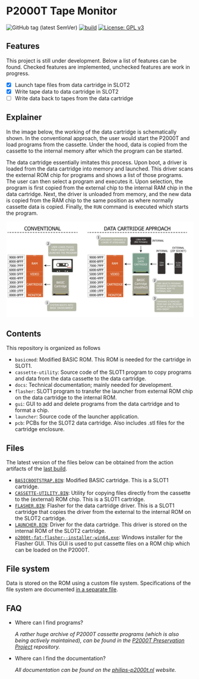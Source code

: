 # P2000T Tape Monitor

![GitHub tag (latest SemVer)](https://img.shields.io/github/v/tag/ifilot/p2000t-tape-monitor?label=version)
[![build](https://github.com/ifilot/p2000t-tape-monitor/actions/workflows/build.yml/badge.svg)](https://github.com/ifilot/p2000t-tape-monitor/actions/workflows/build.yml)
[![License: GPL v3](https://img.shields.io/badge/License-GPLv3-blue.svg)](https://www.gnu.org/licenses/gpl-3.0)

## Features

This project is still under development. Below a list of features can be found.
Checked features are implemented, unchecked features are work in progress.

- [x] Launch tape files from data cartridge in SLOT2
- [x] Write tape data to data cartridge in SLOT2
- [ ] Write data back to tapes from the data cartridge

## Explainer

In the image below, the working of the data cartridge is schematically shown.
In the conventional approach, the user would start the P2000T and load programs
from the cassette. Under the hood, data is copied from the cassette to the
internal memory after which the program can be started.

The data cartridge essentially imitates this process. Upon boot, a driver is 
loaded from the data cartridge into memory and launched. This driver
scans the external ROM chip for programs and shows a list of those programs. The
user can then select a program and executes it. Upon selection, the program is
first copied from the external chip to the internal RAM chip in the data cartridge.
Next, the driver is unloaded from memory, and the new data is copied from the 
RAM chip to the same position as where normally cassette data is copied. 
Finally, the `RUN` command is executed which starts the program.

![Explain how the data cartridge works](img/datacartridge_explainer.jpg)

## Contents
This repository is organized as follows

* `basicmod`: Modified BASIC ROM. This ROM is needed for the cartridge in SLOT1.
* `cassette-utility`: Source code of the SLOT1 program to copy programs and data
  from the data cassette to the data cartridge.
* `docs`: Technical documentation; mainly needed for development.
* `flasher`: SLOT1 program to transfer the launcher from external ROM chip
  on the data cartridge to the internal ROM.
* `gui`: GUI to add and delete programs from the data cartridge and to format a
  chip.
* `launcher`: Source code of the launcher application.
* `pcb`: PCBs for the SLOT2 data cartridge. Also includes .stl files for the cartridge enclosure.


## Files

The latest version of the files below can be obtained from the action artifacts
of the [last build](https://github.com/ifilot/p2000t-tape-monitor/actions/workflows/build.yml).

* [`BASICBOOTSTRAP.BIN`](https://github.com/ifilot/p2000t-tape-monitor/releases/latest/download/BASICBOOTSTRAP.BIN.zip): 
  Modified BASIC cartridge. This is a SLOT1 cartridge.
* [`CASSETTE-UTILITY.BIN`](https://github.com/ifilot/p2000t-tape-monitor/releases/latest/download/CASSETTE-UTILITY.BIN.zip): 
  Utility for copying files directly from the cassette to the (external) ROM chip. This is a SLOT1 cartridge.
* [`FLASHER.BIN`](https://github.com/ifilot/p2000t-tape-monitor/releases/latest/download/FLASHER.BIN): 
  Flasher for the data cartridge driver. This is a SLOT1 cartridge that copies 
  the driver from the external to the internal ROM on the SLOT2 cartridge.
* [`LAUNCHER.BIN`](https://github.com/ifilot/p2000t-tape-monitor/releases/latest/download/LAUNCHER.BIN): 
  Driver for the data cartridge. This driver is stored on the internal ROM of 
  the SLOT2 cartridge.
* [`p2000t-fat-flasher--installer-win64.exe`](https://github.com/ifilot/p2000t-tape-monitor/releases/latest/download/p2000t-fat-flasher-installer-win64.exe.zip): 
  Windows installer for the Flasher GUI. This GUI is used to put cassette files 
  on a ROM chip which can be loaded on the P2000T.

## File system

Data is stored on the ROM using a custom file system. Specifications of the file
system are documented [in a separate file](docs/fat.md).

## FAQ

* Where can I find programs?

  *A rather huge archive of P2000T cassette programs 
  (which is also being actively maintained), can be found in the
  [P2000T Preservation Project](https://github.com/p2000t/software) repository.*
* Where can I find the documentation?

  *All documentation can be found on the [philips-p2000t.nl](https://philips-p2000t.nl) website.*
